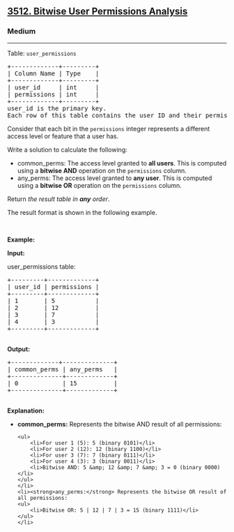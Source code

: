 <h2><a href="https://leetcode.com/problems/bitwise-user-permissions-analysis">3512. Bitwise User Permissions Analysis</a></h2><h3>Medium</h3><hr><p>Table: <code>user_permissions</code></p>

<pre>
+-------------+---------+
| Column Name | Type    |
+-------------+---------+
| user_id     | int     |
| permissions | int     |
+-------------+---------+
user_id is the primary key.
Each row of this table contains the user ID and their permissions encoded as an integer.
</pre>

<p>Consider that each bit in the <code>permissions</code> integer represents a different access level or feature that a user has.</p>

<p>Write a solution to calculate the following:</p>

<ul>
	<li>common_perms: The access level granted to <strong>all users</strong>. This is computed using a <strong>bitwise AND</strong> operation on the <code>permissions</code> column.</li>
	<li>any_perms: The access level granted to <strong>any user</strong>. This is computed using a <strong>bitwise OR</strong> operation on the <code>permissions</code> column.</li>
</ul>

<p>Return <em>the result table in <strong>any</strong> order</em>.</p>

<p>The result format is shown in the following example.</p>

<p>&nbsp;</p>
<p><strong class="example">Example:</strong></p>

<div class="example-block">
<p><strong>Input:</strong></p>

<p>user_permissions table:</p>

<pre class="example-io">
+---------+-------------+
| user_id | permissions |
+---------+-------------+
| 1       | 5           |
| 2       | 12          |
| 3       | 7           |
| 4       | 3           |
+---------+-------------+
 </pre>

<p><strong>Output:</strong></p>

<pre class="example-io">
+-------------+--------------+
| common_perms | any_perms   |
+--------------+-------------+
| 0            | 15          |
+--------------+-------------+
    </pre>

<p><strong>Explanation:</strong></p>

<ul>
	<li><strong>common_perms:</strong> Represents the bitwise AND result of all permissions:

	<ul>
		<li>For user 1 (5): 5 (binary 0101)</li>
		<li>For user 2 (12): 12 (binary 1100)</li>
		<li>For user 3 (7): 7 (binary 0111)</li>
		<li>For user 4 (3): 3 (binary 0011)</li>
		<li>Bitwise AND: 5 &amp; 12 &amp; 7 &amp; 3 = 0 (binary 0000)</li>
	</ul>
	</li>
	<li><strong>any_perms:</strong> Represents the bitwise OR result of all permissions:
	<ul>
		<li>Bitwise OR: 5 | 12 | 7 | 3 = 15 (binary 1111)</li>
	</ul>
	</li>
</ul>
</div>
